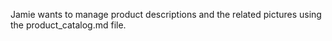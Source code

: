 Jamie wants to manage product descriptions and the related pictures using the product_catalog.md file.
